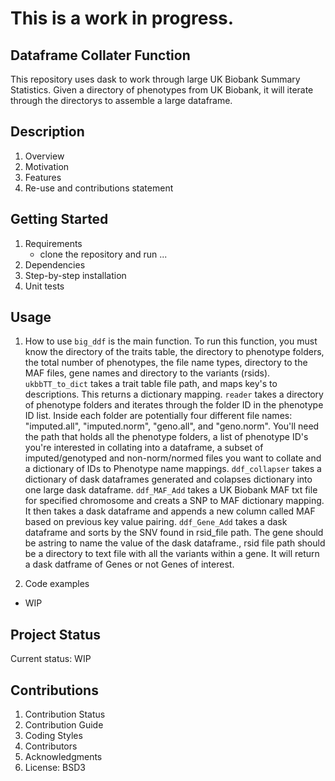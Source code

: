 # This is a work in progress.
## Dataframe Collater Function
This repository uses dask to work through large UK Biobank Summary Statistics.  Given a directory of phenotypes from UK Biobank, it will iterate through the directorys to assemble a large dataframe.

## Description 
1. Overview
2. Motivation
3. Features
4. Re-use and contributions statement 

## Getting Started
1. Requirements
	* clone the repository and run ...
2. Dependencies
3. Step-by-step installation
4. Unit tests

## Usage
1. How to use
`big_ddf` is the main function. To run this function, you must know the directory of the traits table, the directory to phenotype folders, the total number of phenotypes, the file name types, directory to the MAF files, gene names and directory to the variants (rsids).
 `ukbbTT_to_dict` takes a trait table file path, and maps key's to descriptions. This returns a dictionary mapping.
 `reader` takes a directory of phenotype folders and iterates through the folder ID in the phenotype ID list.  Inside each folder are potentially four different file names: "imputed.all", "imputed.norm", "geno.all", and "geno.norm".  You'll need the path that holds all the phenotype folders, a list of phenotype ID's you're interested in collating into a dataframe, a subset of imputed/genotyped and non-norm/normed files you want to collate and a dictionary of IDs to Phenotype name mappings.
 `ddf_collapser` takes a dictionary of dask dataframes generated and colapses dictionary into one large dask dataframe.
 `ddf_MAF_Add` takes a UK Biobank MAF txt file for specified chromosome and creats a SNP to MAF dictionary mapping.  It then takes a dask dataframe and appends a new column called MAF based on previous key value pairing.
 `ddf_Gene_Add` takes a dask dataframe and sorts by the SNV found in rsid_file path.  The gene should be astring to name the value of the dask dataframe., rsid file path should be a directory to text file with all the variants within a gene. It will return a dask datframe of Genes or not Genes of interest.

2. Code examples
* WIP	

## Project Status
Current status: WIP
		
## Contributions
1. Contribution Status
2. Contribution Guide
3. Coding Styles
4. Contributors 
5. Acknowledgments
6. License: BSD3
